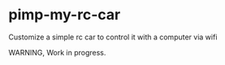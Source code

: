 # pimp-my-rc-car
Customize a simple rc car to control it with a computer via wifi

WARNING, Work in progress.